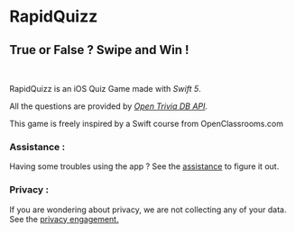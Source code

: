# RapidQuizz

## **True or False ? Swipe and Win !**

<br />

RapidQuizz is an iOS Quiz Game made with *Swift 5*. 

All the questions are provided by [*Open Trivia DB API*](https://opentdb.com/api_config.php).

This game is freely inspired by a Swift course from OpenClassrooms.com


### Assistance : 

Having some troubles using the app ? 
See the [assistance](assistance.md) to figure it out.

### Privacy : 

If you are wondering about privacy, we are not collecting any of your data.
See the [privacy engagement.](privacy.md)
